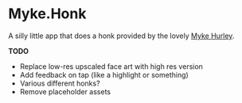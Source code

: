 # Myke.Honk

A silly little app that does a honk provided by the lovely [Myke Hurley](https://twitter.com/imyke).

**TODO**

* Replace low-res upscaled face art with high res version
* Add feedback on tap (like a highlight or something)
* Various different honks?
* Remove placeholder assets